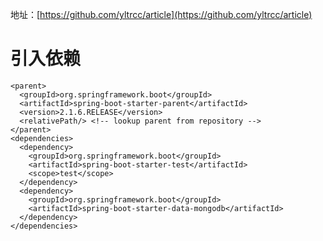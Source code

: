 地址：[https://github.com/yltrcc/article](https://github.com/yltrcc/article)



# 引入依赖

```text
<parent>
  <groupId>org.springframework.boot</groupId>
  <artifactId>spring-boot-starter-parent</artifactId>
  <version>2.1.6.RELEASE</version>
  <relativePath/> <!-- lookup parent from repository -->
</parent>
<dependencies>
  <dependency>
    <groupId>org.springframework.boot</groupId>
    <artifactId>spring-boot-starter-test</artifactId>
    <scope>test</scope>
  </dependency>
  <dependency>
    <groupId>org.springframework.boot</groupId>
    <artifactId>spring-boot-starter-data-mongodb</artifactId>
  </dependency>
</dependencies>
```

